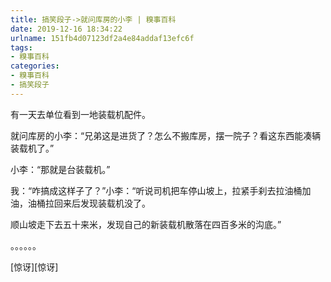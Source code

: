 ```yaml
---
title: 搞笑段子->就问库房的小李 | 糗事百科
date: 2019-12-16 18:34:22
urlname: 151fb4d07123df2a4e84addaf13efc6f
tags: 
- 糗事百科
categories:
- 糗事百科
- 搞笑段子
---
```

有一天去单位看到一地装载机配件。

就问库房的小李：“兄弟这是进货了？怎么不搬库房，摆一院子？看这东西能凑辆装载机了。”

小李：“那就是台装载机。”

我：“咋搞成这样子了？”小李：“听说司机把车停山坡上，拉紧手刹去拉油桶加油，油桶拉回来后发现装载机没了。

顺山坡走下去五十来米，发现自己的新装载机散落在四百多米的沟底。”

。。。。。。

[惊讶][惊讶]



